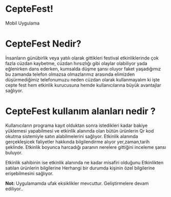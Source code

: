 # CepteFest!
Mobil Uygulama

# CepteFest Nedir?
İnsanların günübirlik veya yatılı olarak gittikleri festival etkinliklerinde çok fazla cüzdan kaybetme, cüzdan hırsızlığı gibi olaylar olabiliyor
yada eğlenirken dans ederken, kumsalda düşme şansı oluyor faket yaşadığımız bu zamanda telefon olmazsa olmazlarımız arasında elimizden düşürmediğimiz telefonumuzu
neden cüzdan olarak kullanmayalım ki işte cepte fest hem etkinlik kurucusuna hemde kullanıcılarına büyük avantajlar sağlıyor.

# CepteFest kullanım alanları nedir ?
Kullanıcıların programa kayıt olduktan sonra istedikleri kadar bakiye yüklemesi yapabilmesi ve etkinlik alanında olan bütün ürünlerin Qr kod okutma sistemiyle satın 
alabilmelerini sağlıyor. 
Etkinlik alanında gerçekleşicek faliyetler hakkında bilgilendirme alıyor yer,zaman,tarih şeklinde.
Etkinlik boyunca harcadığı paranın nerelere gittiğini inceleme şansı buluyor.

Etkinlik sahibinin ise etkinlik alanında ne kadar misafiri olduğunu 
Etkinlikten satılan ürünlerin bilgilerine
Herhangi bir durumda kişinin özel bilgilerine erişebilmesini sağlıyor.

**Not:** Uygulamamda ufak eksiklikler mevcuttur. Geliştirmelere devam ediliyor.. 







